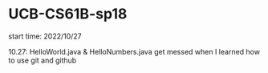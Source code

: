 # UCB-CS61B-sp18
start time: 2022/10/27

10.27: HelloWorld.java & HelloNumbers.java
       get messed when I learned how to use git and github
       
